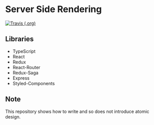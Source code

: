 # Server Side Rendering

[![Travis (.org)](https://img.shields.io/travis/USER/REPO.svg?style=flat-square)](https://travis-ci.org/hiroppy/ssr-sample)

## Libraries

- TypeScript
- React
- Redux
- React-Router
- Redux-Saga
- Express
- Styled-Components

## Note

This repository shows how to write and so does not introduce atomic design.
